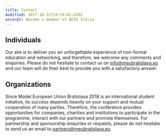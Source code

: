 ```yaml
---
title: Contact
modified: 2017-10-31T18:59:01.620Z
excerpt: Become a member of BETA Italia
---
```

## Individuals

Our aim is to deliver you an unforgettable experience of non-formal education and networking, and therefore, we welcome any comments and enquiries. Please do not hesitate to contact us on info@meubratislava.eu and our team will do their best to provide you with a satisfactory answer.

## Organizations

Since Model European Union Bratislava 2018 is an international student initiative, its success depends heavily on your support and mutual cooperation of many parties. Therefore, the conference provides opportunities for companies, charities and institutions to participate in the programme, interact with our partners and promote themselves. For partnership and sponsorship enquiries or requests, please do not hesitate to send us an email to partners@meubratislava.eu.

